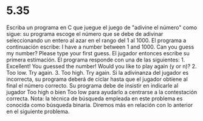 # 5.35

Escriba un programa en C que juegue el juego de "adivine el número" como sigue: su programa escoge el número que se debe de adivinar seleccionando un entero al azar en el rango del 1 al 1000. El programa a continuación escribe:
		I have a number between 1 and 1000.
		Can you guess my number?
		Please type your first guess.
El jugador entonces escribe su primera estimación. El programa responde con 	una de las siguientes:
		1. Excellent! You guessed the number!
			Would you like to play again (y or n)?
		2. Too low. Try again.
		3. Too high. Try again.
Si la adivinanza del jugador es incorrecta, su programa deberá de ciclar hasta que el jugador obtiene al final el número correcto. Su programa debe de insistir en indicarle al jugador Too high o bien Too low para ayudarlo a centrarse a la contestación correcta. Nota: la técnica de búsqueda empleada en este problema es conocida como búsqueda binaria. Diremos más en relación con lo anterior en el siguiente problema.
